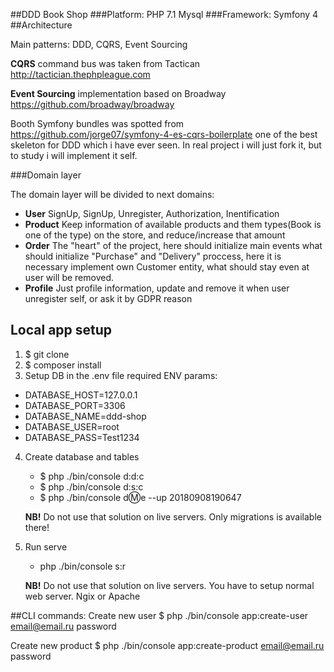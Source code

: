 ##DDD Book Shop
###Platform: PHP 7.1  Mysql
###Framework: Symfony 4
##Architecture

Main patterns: DDD, CQRS, Event Sourcing

**CQRS** command bus was taken from Tactican http://tactician.thephpleague.com

**Event Sourcing** implementation based on Broadway https://github.com/broadway/broadway

Booth Symfony bundles was spotted from https://github.com/jorge07/symfony-4-es-cqrs-boilerplate one of the best skeleton 
for DDD which i have ever seen. In real project i will just  fork it, but to study i will implement it self.


###Domain layer

The domain layer will be divided to next domains: 
- **User** SignUp, SignUp, Unregister, Authorization, Inentification
- **Product** Keep information of available products and them types(Book is one of the type) on the store, and reduce/increase that amount
- **Order** The "heart" of the project, here should initialize main events what should initialize "Purchase" and "Delivery" proccess, here it is necessary implement own Customer entity, what should stay even at user will be removed.
- **Profile**  Just profile information, update and remove it when user unregister self, or ask it by GDPR reason



## Local app setup
1. $ git clone
2. $ composer install
3. Setup DB in the .env file required ENV params:
  - DATABASE_HOST=127.0.0.1
  - DATABASE_PORT=3306
  - DATABASE_NAME=ddd-shop
  - DATABASE_USER=root
  - DATABASE_PASS=Test1234
4. Create database and tables
	- $ php ./bin/console d:d:c
	- $ php ./bin/console d:s:c
	- $ php ./bin/console d:m:e --up 20180908190647
	
	**NB!** Do not use that solution on live servers. Only migrations is available there!
5. Run serve
	- php ./bin/console s:r
	
	**NB!** Do not use that solution on live servers. You have to setup normal web server. Ngix or Apache
	
	
##CLI commands:
Create new user
$ php ./bin/console app:create-user email@email.ru password

Create new product
$ php ./bin/console app:create-product email@email.ru password
